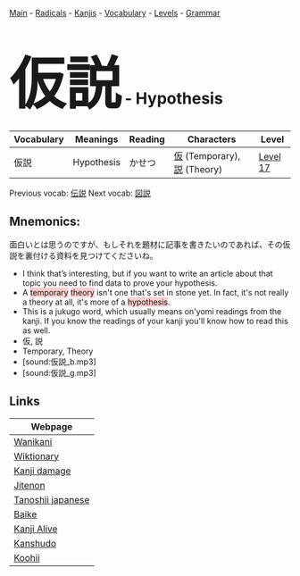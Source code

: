 <style> bigfont {font-size: 100px}</style>
[Main](../README.md) -
[Radicals](../radicals.md) -
[Kanjis](../kanjis.md) -
[Vocabulary](../vocabulary.md) -
[Levels](../levels.md) -
[Grammar](../grammar.md)
# <bigfont> 仮説</bigfont> - Hypothesis 

| Vocabulary | Meanings | Reading | Characters | Level |
| --- | --- | --- | --- | --- |
| 仮説 | Hypothesis | かせつ |  [仮](../kanjis/仮.md) (Temporary), [説](../kanjis/説.md) (Theory) | [Level 17](../levels/wk_level17.md) |

Previous vocab: [伝説](伝説.md) Next vocab: [図説](図説.md) 

## Mnemonics:
面白いとは思うのですが、もしそれを題材に記事を書きたいのであれば、その仮説を裏付ける資料を見つけてくださいね。
* I think that’s interesting, but if you want to write an article about that topic you need to find data to prove your hypothesis.
* A <span style="background-color:#ffcccb"> temporary</span> <span style="background-color:#ffcccb"> theory</span> isn't one that's set in stone yet. In fact, it's not really a theory at all, it's more of a <span style="background-color:#ffcccb"> hypothesis</span>.
* This is a jukugo word, which usually means on'yomi readings from the kanji. If you know the readings of your kanji you'll know how to read this as well.
* 仮, 説
* Temporary, Theory
* [sound:仮説_b.mp3]
* [sound:仮説_g.mp3]


## Links 

| Webpage |
| --- |
| [Wanikani          ](https://www.wanikani.com/kanji/仮説) |
| [Wiktionary        ](https://en.wiktionary.org/wiki/仮説) |
| [Kanji damage      ](http://www.kanjidamage.com/kanji/search?utf8=✓&q=仮説) |
| [Jitenon           ](https://jitenon.com/kanji/仮説) |
| [Tanoshii japanese ](https://www.tanoshiijapanese.com/dictionary/kanji.cfm?k=仮説) |
| [Baike             ](https://baike.baidu.com/item/仮説) |
| [Kanji Alive       ](https://app.kanjialive.com/仮説) |
| [Kanshudo          ](https://www.kanshudo.com/searchmn?q=仮説) |
| [Koohii            ](https://kanji.koohii.com/study/kanji/仮説) |
